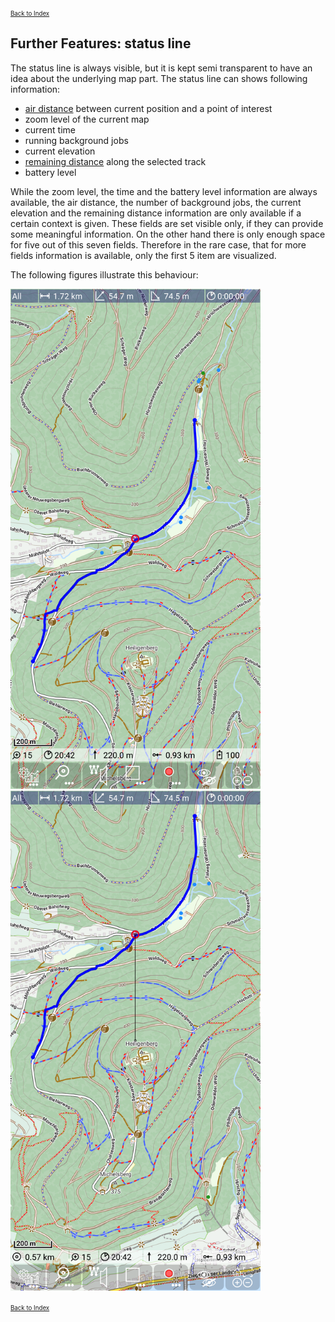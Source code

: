 <small><small>[Back to Index](../../../index.md)</small></small>

## Further Features: status line
 
The status line is always visible, but it is kept semi transparent to have an idea about the 
underlying map part. The status line can shows following information:
- [air distance](../BeelineDistance/beeline.md) between current position and a point of interest
- zoom level of the current map 
- current time
- running background jobs
- current elevation
- [remaining distance](../Remaining/remaining.md) along the selected track
- battery level

While the zoom level, the time and the battery level information are always available,
the air distance, the number of background jobs, the current elevation and the remaining distance information are only 
available if a certain context is given. These fields are set visible only, if they can provide 
some meaningful information. On the other hand there is only enough space for five out of this 
seven fields. Therefore in the rare case, that for more fields information is available, 
only the first 5 item are visualized.

The following figures illustrate this behaviour:

<img src="./stat2.png" width="400" />&nbsp;
<img src="./stat1.png" width="400" />&nbsp;

<small><small>[Back to Index](../../../index.md)</small></small>